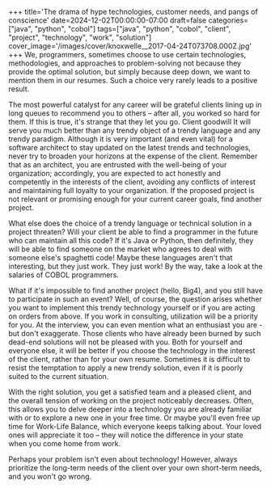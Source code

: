 +++
title='The drama of hype technologies, customer needs, and pangs of conscience'
date=2024-12-02T00:00:00-07:00
draft=false
categories=["java", "python", "cobol"]
tags=["java", "python", "cobol", "client", "project", "technology", "work", "solution"]
cover_image='/images/cover/knoxwelle__2017-04-24T073708.000Z.jpg'
+++
We, programmers, sometimes choose to use certain technologies, methodologies, and approaches to problem-solving not because they provide the optimal solution, but simply because deep down, we want to mention them in our resumes. Such a choice very rarely leads to a positive result.

The most powerful catalyst for any career will be grateful clients lining up in long queues to recommend you to others – after all, you worked so hard for them. If this is true, it's strange that they let you go. Client goodwill
It will serve you much better than any trendy object of a trendy language and any trendy paradigm. Although it is very important (and even vital) for a software architect to stay updated on the latest trends and technologies, never try to broaden your horizons at the expense of the client. Remember that as an architect, you are entrusted with the well-being of your organization; accordingly, you are expected to act honestly and competently in the interests of the client, avoiding any conflicts of interest and maintaining full loyalty to your organization. If the proposed project is not relevant or promising enough for your current career goals, find another project.

What else does the choice of a trendy language or technical solution in a project threaten? Will your client be able to find a programmer in the future who can maintain all this code? If it's Java or Python, then definitely, they will be able to find someone on the market who agrees to deal with someone else's spaghetti code! Maybe these languages aren't that interesting, but they just work. They just work! By the way, take a look at the salaries of COBOL programmers.

What if it's impossible to find another project (hello, Big4), and you still have to participate in such an event? Well, of course, the question arises whether you want to implement this trendy technology yourself or if you are acting on orders from above. If you work in consulting, utilization will be a priority for you. At the interview, you can even mention what an enthusiast you are - but don't exaggerate. Those clients who have already been burned by such dead-end solutions will not be pleased with you. Both for yourself and everyone else, it will be better if you choose the technology in the interest of the client, rather than for your own resume. Sometimes it is difficult to resist the temptation to apply a new trendy solution, even if it is poorly suited to the current situation.

With the right solution, you get a satisfied team and a pleased client, and the overall tension of working on the project noticeably decreases. Often, this allows you to delve deeper into a technology you are already familiar with or to explore a new one in your free time. Or maybe you'll even free up time for Work-Life Balance, which everyone keeps talking about. Your loved ones will appreciate it too – they will notice the difference in your state when you come home from work.

Perhaps your problem isn't even about technology! However, always prioritize the long-term needs of the client over your own short-term needs, and you won't go wrong.